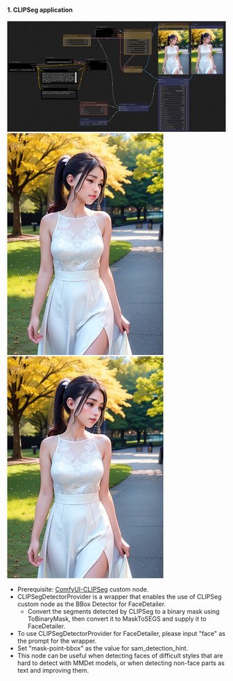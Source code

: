 #### 1. CLIPSeg application
![example](clipseg.png)
![example](refine-original.png) ![example](refine-refined.png)

* Prerequisite: [ComfyUI-CLIPSeg](https://github.com/biegert/ComfyUI-CLIPSeg) custom node. 
* CLIPSegDetectorProvider is a wrapper that enables the use of CLIPSeg custom node as the BBox Detector for FaceDetailer.
    * Convert the segments detected by CLIPSeg to a binary mask using ToBinaryMask, then convert it to MaskToSEGS and supply it to FaceDetailer.
* To use CLIPSegDetectorProvider for FaceDetailer, please input "face" as the prompt for the wrapper.
* Set "mask-point-bbox" as the value for sam_detection_hint. 
* This node can be useful when detecting faces of difficult styles that are hard to detect with MMDet models, or when detecting non-face parts as text and improving them. 